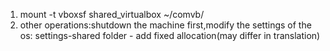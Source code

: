 1.
	mount -t vboxsf shared_virtualbox ~/comvb/
2.
    other operations:shutdown the machine first,modify the settings of the os:
	settings-shared folder - add fixed allocation(may differ in translation)